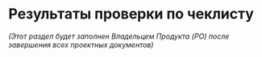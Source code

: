 # Результаты проверки по чеклисту
*(Этот раздел будет заполнен Владельцем Продукта (PO) после завершения всех проектных документов)*